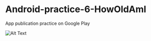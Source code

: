 # Android-practice-6-HowOldAmI
App publication practice on Google Play

![Alt Text](https://github.com/RobinKim-SWEngineer/Images-for-document/blob/master/HowOldAmIToday.gif)
